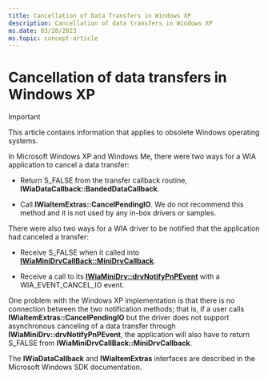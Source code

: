 ```yaml
---
title: Cancellation of Data Transfers in Windows XP
description: Cancellation of data transfers in Windows XP
ms.date: 03/28/2023
ms.topic: concept-article
---
```


# Cancellation of data transfers in Windows XP

> [!IMPORTANT]
> This article contains information that applies to obsolete Windows operating systems.

In Microsoft Windows XP and Windows Me, there were two ways for a WIA application to cancel a data transfer:

- Return S_FALSE from the transfer callback routine, **IWiaDataCallback::BandedDataCallback**.

- Call **IWiaItemExtras::CancelPendingIO**. We do not recommend this method and it is not used by any in-box drivers or samples.

There were also two ways for a WIA driver to be notified that the application had canceled a transfer:

- Receive S_FALSE when it called into [**IWiaMiniDrvCallBack::MiniDrvCallback**](/windows-hardware/drivers/ddi/wiamindr_lh/nf-wiamindr_lh-iwiaminidrvcallback-minidrvcallback).

- Receive a call to its [**IWiaMiniDrv::drvNotifyPnPEvent**](/windows-hardware/drivers/ddi/wiamindr_lh/nf-wiamindr_lh-iwiaminidrv-drvnotifypnpevent) with a WIA_EVENT_CANCEL_IO event.

One problem with the Windows XP implementation is that there is no connection between the two notification methods; that is, if a user calls **IWiaItemExtras::CancelPendingIO** but the driver does not support asynchronous canceling of a data transfer through **IWiaMiniDrv::drvNotifyPnPEvent**, the application will also have to return S_FALSE from **IWiaMiniDrvCallBack::MiniDrvCallback**.

The **IWiaDataCallback** and **IWiaItemExtras** interfaces are described in the Microsoft Windows SDK documentation.
